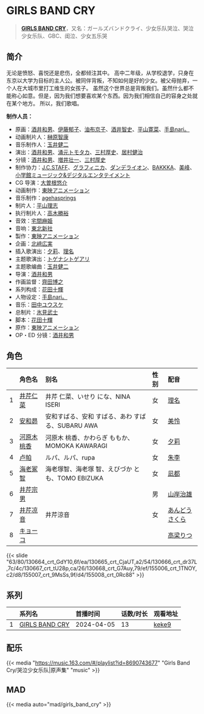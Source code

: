 # GIRLS BAND CRY


> <u>**[GIRLS BAND CRY](https://bgm.tv/subject/431767)**</u>，又名：ガールズバンドクライ、少女乐队哭泣、哭泣少女乐队、GBC、闺泣、少女五乐哭

## 简介

无论是愤怒、喜悦还是悲伤，全都倾注其中。
高中二年级，从学校退学，只身在东京以大学为目标的主人公。被同伴背叛，不知如何是好的少女。被父母抛弃，一个人在大城市里打工维生的女孩子。
虽然这个世界总是背叛我们。虽然什么都不能称心如意。但是，因为我们想要喜欢某个东西。因为我们相信自己的容身之处就在某个地方。
所以，我们歌唱。

**制作人员：**
- 原画：[酒井和男](https://bgm.tv/person/11837)、[伊藤郁子](https://bgm.tv/person/458)、[油布京子](https://bgm.tv/person/35696)、[酒井智史](https://bgm.tv/person/21200)、[平山寛菜](https://bgm.tv/person/35699)、[手島nari。](https://bgm.tv/person/41531)
- 动画制片人：[榊原智康](https://bgm.tv/person/37338)
- 音乐制作人：[玉井健二](https://bgm.tv/person/9593)
- 演出：[酒井和男](https://bgm.tv/person/11837)、[涌元トモタカ](https://bgm.tv/person/50007)、[三村厚史](https://bgm.tv/person/38147)、[居村健治](https://bgm.tv/person/15786)
- 分镜：[酒井和男](https://bgm.tv/person/11837)、[増井壮一](https://bgm.tv/person/1170)、[三村厚史](https://bgm.tv/person/38147)
- 制作协力：[J.C.STAFF](https://bgm.tv/person/390)、[グラフィニカ](https://bgm.tv/person/12436)、[ダンデライオン](https://bgm.tv/person/24385)、[BAKKKA](https://bgm.tv/person/61528)、[美峰](https://bgm.tv/person/27305)、[小学館ミュージック&amp;デジタルエンタテイメント](https://bgm.tv/person/1070)
- CG 导演：[大曽根悠介](https://bgm.tv/person/36214)
- 动画制作：[東映アニメーション](https://bgm.tv/person/3045)
- 音乐制作：[agehasprings](https://bgm.tv/person/38025)
- 制片人：[平山理志](https://bgm.tv/person/12054)
- 执行制片人：[高木勝裕](https://bgm.tv/person/50190)
- 音效：[宅間麻姫](https://bgm.tv/person/35991)
- 音响：[東北新社](https://bgm.tv/person/1285)
- 製作：[東映アニメーション](https://bgm.tv/person/3045)
- 企画：[北﨑広実](https://bgm.tv/person/63018)
- 插入歌演出：[夕莉](https://bgm.tv/person/54890)、[理名](https://bgm.tv/person/54888)
- 主题歌演出：[トゲナシトゲアリ](https://bgm.tv/person/65742)
- 主题歌编曲：[玉井健二](https://bgm.tv/person/9593)
- 导演：[酒井和男](https://bgm.tv/person/11837)
- 作画监督：[齊田博之](https://bgm.tv/person/10771)
- 系列构成：[花田十輝](https://bgm.tv/person/262)
- 人物设定：[手島nari。](https://bgm.tv/person/41531)
- 音乐：[田中ユウスケ](https://bgm.tv/person/13459)
- 总制片：[氷見武士](https://bgm.tv/person/65289)
- 脚本：[花田十輝](https://bgm.tv/person/262)
- 原作：[東映アニメーション](https://bgm.tv/person/3045)
- OP・ED 分镜：[酒井和男](https://bgm.tv/person/11837)

## 角色

|     |   角色名   |   别名  | 性别 |  配音  |
|:--- |:------  |:----      |:---  |:--   |
| 1 | [井芹仁菜](https://bgm.tv/character/130664) | 井芹 仁菜、いせり にな、NINA ISERI | 女 | [理名](https://bgm.tv/person/54888) |
| 2 | [安和昴](https://bgm.tv/character/130665) | 安和すばる、安和 すばる、あわ すばる、SUBARU AWA | 女 | [美怜](https://bgm.tv/person/54889) |
| 3 | [河原木桃香](https://bgm.tv/character/130666) | 河原木 桃香、かわらぎ ももか、MOMOKA KAWARAGI | 女 | [夕莉](https://bgm.tv/person/54890) |
| 4 | [卢帕](https://bgm.tv/character/130667) | ルパ、ルパ、rupa | 女 | [朱李](https://bgm.tv/person/54891) |
| 5 | [海老冢智](https://bgm.tv/character/130668) | 海老塚智、海老塚 智、えびづか とも、TOMO EBIZUKA | 女 | [凪都](https://bgm.tv/person/54892) |
| 6 | [井芹宗男](https://bgm.tv/character/155006) |  | 男 | [山岸治雄](https://bgm.tv/person/16268) |
| 7 | [井芹凉音](https://bgm.tv/character/155007) | 井芹涼音 | 女 | [あんどうさくら](https://bgm.tv/person/35225) |
| 8 | [キョーコ](https://bgm.tv/character/155008) |  |  | [高梁りつ](https://bgm.tv/person/62830) |

{{< slide "63/80/130664_crt_GdY10,6f/ea/130665_crt_CjaUT,a2/54/130666_crt_dr37L,7c/4c/130667_crt_tU28p,ca/26/130668_crt_G7Auy,79/ef/155006_crt_1TNOY,c2/d8/155007_crt_9MsSs,9f/d4/155008_crt_0Rc88" >}}

## 系列

|     |   系列名   |   首播时间  | 话数/时长  | 观看地址 |
|:---  |:------    |:----      |:---       |:---  |
| 1 |[GIRLS BAND CRY](https://bgm.tv/subject/431767)| 2024-04-05 | 13 | [keke9](https://www.keke9.app/play/229071-32-295329.html)  |


## 配乐

{{< media "https://music.163.com/#/playlist?id=8690743677"
"Girls Band Cry/哭泣少女乐队|原声集"
"music" >}}


## MAD

{{< media auto="mad/girls_band_cry" >}}
